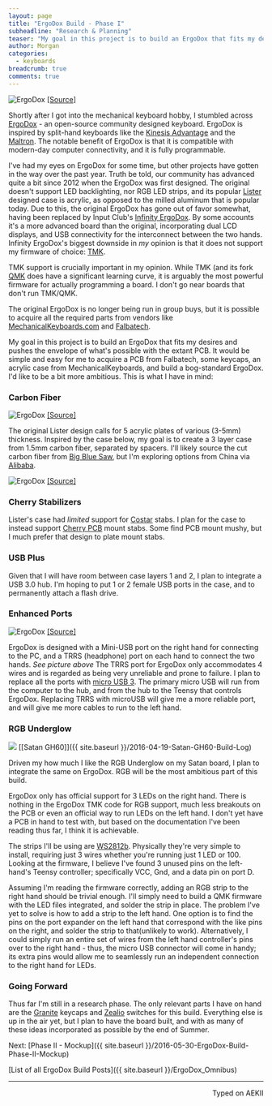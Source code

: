 ```yaml
---
layout: page
title: "ErgoDox Build - Phase I"
subheadline: "Research & Planning"
teaser: "My goal in this project is to build an ErgoDox that fits my desires and pushes the envelope of what's possible with the extant PCB. It would be simple and easy for me to acquire a PCB from Falbatech, some keycaps, an acrylic case from MechanicalKeyboards, and build a bog-standard ErgoDox. I'd like to be a bit more ambitious."
author: Morgan
categories:
  - keyboards
breadcrumb: true
comments: true
---
```


![ErgoDox](http://imgur.com/RmocI39.jpg)
[[Source]](https://www.massdrop.com/buy/ergodox)

Shortly after I got into the mechanical keyboard hobby, I stumbled across [ErgoDox](http://ergodox.org/) - an open-source community designed keyboard. ErgoDox is inspired by split-hand keyboards like the [Kinesis Advantage](https://deskthority.net/wiki/Kinesis_Advantage) and the [Maltron](http://www.maltron.com/shop/product/5599-maltron-two-hand-3d-fully-ergonomic-keyboards-for-the-usa). The notable benefit of ErgoDox is that it is compatible with modern-day computer connectivity, and it is fully programmable.

I've had my eyes on ErgoDox for some time, but other projects have gotten in the way over the past year. Truth be told, our community has advanced quite a bit since 2012 when the ErgoDox was first designed. The original doesn't support LED backlighting, nor RGB LED strips, and its popular [Lister](https://github.com/bishboria/ErgoDox/tree/master/ErgoDox%20Acrylic%20Case/ErgoDOX%20Acrylic%20Case%20-%20Designed%20by%20Litster) designed case is acrylic, as opposed to the milled aluminum that is popular today. Due to this, the original ErgoDox has gone out of favor somewhat, having been replaced by Input Club's [Infinity ErgoDox](https://input.club/devices/infinity-ergodox). By some accounts it's a more advanced board than the original, incorporating dual LCD displays, and USB connectivity for the interconnect between the two hands. Infinity ErgoDox's biggest downside in _my_ opinion is that it does not support my firmware of choice: [TMK](https://github.com/tmk/tmk_keyboard).

TMK support is crucially important in my opinion. While TMK (and its fork [QMK](https://github.com/jackhumbert/qmk_firmware) does have a significant learning curve, it is arguably the most powerful firmware for actually programming a board. I don't go near boards that don't run TMK/QMK.

The original ErgoDox is no longer being run in group buys, but it is possible to acquire all the required parts from vendors like [MechanicalKeyboards.com](https://mechanicalkeyboards.com/) and [Falbatech](http://falbatech.pl/).

My goal in this project is to build an ErgoDox that fits my desires and pushes the envelope of what's possible with the extant PCB. It would be simple and easy for me to acquire a PCB from Falbatech, some keycaps, an acrylic case from MechanicalKeyboards, and build a bog-standard ErgoDox. I'd like to be a bit more ambitious. This is what I have in mind:

### Carbon Fiber

![ErgoDox](http://imgur.com/MJF8D31.jpg)
[[Source]](https://www.massdrop.com/buy/ergodox)

The original Lister design calls for 5 acrylic plates of various (3-5mm) thickness. Inspired by the case below, my goal is to create a 3 layer case from 1.5mm carbon fiber, separated by spacers. I'll likely source the cut carbon fiber from [Big Blue Saw](http://www.bigbluesaw.com/), but I'm exploring options from China via [Alibaba](http://www.aliexpress.com/store/401202).

![ErgoDox](http://imgur.com/5TtB5Zl.jpg)
[[Source]](https://geekhack.org/index.php?topic=55651.msg1764255#msg1764255)

### Cherry Stabilizers

Lister's case had _limited_ support for [Costar](https://deskthority.net/wiki/Stabiliser#Costar) stabs. I plan for the case to instead support [Cherry PCB](https://deskthority.net/wiki/Stabiliser#PCB_mount) mount stabs. Some find PCB mount mushy, but I much prefer that design to plate mount stabs.

### USB Plus

Given that I will have room between case layers 1 and 2, I plan to integrate a USB 3.0 hub. I'm hoping to put 1 or 2 female USB ports in the case, and to permanently attach a flash drive.

### Enhanced Ports

![ErgoDox](http://imgur.com/7uvnFxz.jpg)
[[Source]](https://www.massdrop.com/buy/ergodox)

ErgoDox is designed with a Mini-USB port on the right hand for connecting to the PC, and a TRRS (headphone) port on each hand to connect the two hands. _See picture above_ The TRRS port for ErgoDox only accommodates 4 wires and is regarded as being very unreliable and prone to failure. I plan to replace all the ports with [micro USB 3](https://www.digikey.com/product-detail/en/cnc-tech/1003-005-23100/1175-1274-1-ND/3466949). The primary micro USB will run from the computer to the hub, and from the hub to the Teensy that controls ErgoDox. Replacing TRRS with microUSB will give me a more reliable port, and will give me more cables to run to the left hand.

### RGB Underglow

![](https://i.imgur.com/uozsjvQ.jpg)
[[Satan GH60]]({{ site.baseurl }}/2016-04-19-Satan-GH60-Build-Log)

Driven my how much I like the RGB Underglow on my Satan board, I plan to integrate the same on ErgoDox. RGB will be the most ambitious part of this build.

ErgoDox only has official support for 3 LEDs on the right hand. There is nothing in the ErgoDox TMK code for RGB support, much less breakouts on the PCB or even an official way to run LEDs on the left hand. I don't yet have a PCB in hand to test with, but based on the documentation I've been reading thus far, I think it is achievable.

The strips I'll be using are [WS2812b](https://cdn-shop.adafruit.com/datasheets/WS2812B.pdf). Physically they're very simple to install, requiring just 3 wires whether you're running just 1 LED or 100. Looking at the firmware, I believe I've found 3 unused pins on the left-hand's Teensy controller; specifically VCC, Gnd, and a data pin on port D.

Assuming I'm reading the firmware correctly, adding an RGB strip to the right hand should be trivial enough. I'll simply need to build a QMK firmware with the LED files integrated, and solder the strip in place. The problem I've yet to solve is how to add a strip to the left hand. One option is to find the pins on the port expander on the left hand that correspond with the like pins on the right, and solder the strip to that(unlikely to work). Alternatively, I could simply run an entire set of wires from the left hand controller's pins over to the right hand - thus, the micro USB connector will come in handy; its extra pins would allow me to seamlessly run an independent connection to the right hand for LEDs.

### Going Forward

Thus far I'm still in a research phase. The only relevant parts I have on hand are the [Granite](http://keypuller.com/granite/) keycaps and [Zealio](https://zealpc.net/products/zealio) switches for this build. Everything else is up in the air yet, but I plan to have the board built, and with as many of these ideas incorporated as possible by the end of Summer.

Next: [Phase II - Mockup]({{ site.baseurl }}/2016-05-30-ErgoDox-Build-Phase-II-Mockup)

[List of all ErgoDox Build Posts]({{ site.baseurl }}/ErgoDox_Omnibus)

---
<p align="right">Typed on AEKII</p>
